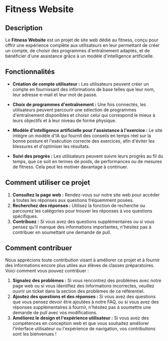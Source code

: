 # Fitness Website


## Description

Le **Fitness Website** est un projet de site web dédié au fitness, conçu pour offrir une expérience complète aux utilisateurs en leur permettant de créer un compte, de choisir des programmes d'entraînement adaptés, et de bénéficier d'une assistance grâce à un modèle d'intelligence artificielle.

## Fonctionnalités

- **Création de compte utilisateur :** Les utilisateurs peuvent créer un compte en fournissant des informations de base telles que leur nom, leur adresse e-mail et leur mot de passe.
  
- **Choix de programmes d'entraînement :** Une fois connectés, les utilisateurs peuvent parcourir une sélection de programmes d'entraînement disponibles et choisir celui qui correspond le mieux à leurs objectifs et à leur niveau de forme physique.

- **Modèle d'intelligence artificielle pour l'assistance à l'exercice :** Le site intègre un modèle d'IA qui fournit des conseils en temps réel sur la bonne posture et l'exécution correcte des exercices, afin d'éviter les blessures et d'optimiser les résultats.

- **Suivi des progrès :** Les utilisateurs peuvent suivre leurs progrès au fil du temps, que ce soit en termes de poids, de performances ou de mesures de fitness. Cela peut les motiver davantage à continuer.

## Comment utiliser ce projet

1. **Consultez la page web :** Rendez-vous sur notre site web pour accéder à toutes les réponses aux questions fréquemment posées.
2. **Recherchez des réponses :** Utilisez la fonction de recherche ou parcourez les catégories pour trouver les réponses à vos questions spécifiques.
3. **Contribuez :** Si vous avez des questions supplémentaires ou si vous pensez qu'il manque des informations importantes, n'hésitez pas à contribuer en soumettant une demande de pull.

## Comment contribuer

Nous apprécions toute contribution visant à améliorer ce projet et à fournir des informations encore plus utiles aux élèves de classes préparatoires. Voici comment vous pouvez contribuer :

1. **Signalez des problèmes :** Si vous rencontrez des problèmes avec notre page web ou si vous identifiez des informations incorrectes, veuillez ouvrir un ticket dans la section des problèmes de ce référentiel.
2. **Ajoutez des questions et des réponses :** Si vous avez des questions que vous pensez devoir être ajoutées à notre FAQ, ou si vous avez des réponses supplémentaires à fournir, n'hésitez pas à soumettre une demande de pull avec vos modifications.
3. **Améliorez le design et l'expérience utilisateur :** Si vous avez des compétences en conception web et que vous souhaitez améliorer l'interface utilisateur ou l'expérience de navigation, vos contributions sont les bienvenues !

